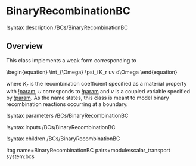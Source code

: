 # BinaryRecombinationBC

!syntax description /BCs/BinaryRecombinationBC

## Overview

This class implements a weak form corresponding to

\begin{equation}
\int_{\Omega} \psi_i K_r uv d\Omega
\end{equation}

where $K_r$ is the recombination coefficient specified as a material property with [!param](/BCs/BinaryRecombinationBC/Kr),
$u$ corresponds to [!param](/BCs/BinaryRecombinationBC/variable) and $v$ is a coupled variable specified by [!param](/BCs/BinaryRecombinationBC/v).
As the name states, this class is meant to model binary recombination
reactions occurring at a boundary.

!syntax parameters /BCs/BinaryRecombinationBC

!syntax inputs /BCs/BinaryRecombinationBC

!syntax children /BCs/BinaryRecombinationBC

!tag name=BinaryRecombinationBC pairs=module:scalar_transport system:bcs
